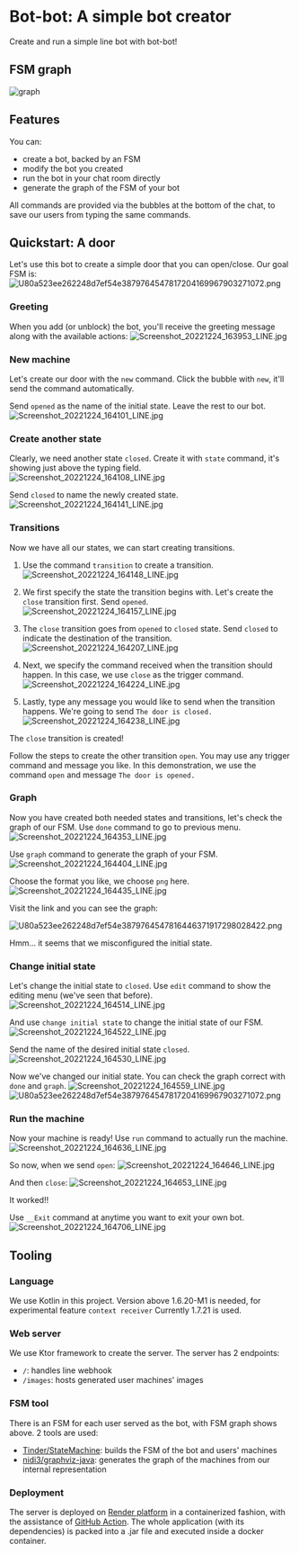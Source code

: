 # Bot-bot: A simple bot creator
Create and run a simple line bot with bot-bot!

## FSM graph
![graph](graph.svg)

## Features
You can:
- create a bot, backed by an FSM
- modify the bot you created
- run the bot in your chat room directly
- generate the graph of the FSM of your bot

All commands are provided via the bubbles at the bottom of the chat, to save our users from typing the same commands.

## Quickstart: A door
Let's use this bot to create a simple door that you can open/close.
Our goal FSM is:
![U80a523ee262248d7ef54e3879764547817204169967903271072.png](Photos-001/U80a523ee262248d7ef54e3879764547817204169967903271072.png)

### Greeting
When you add (or unblock) the bot, you'll receive the greeting message along with the available actions: 
![Screenshot_20221224_163953_LINE.jpg](Photos-001/Screenshot_20221224_163953_LINE.jpg)

### New machine
Let's create our door with the `new` command. Click the bubble with `new`, it'll send the command automatically.

Send `opened` as the name of the initial state. Leave the rest to our bot. 
![Screenshot_20221224_164101_LINE.jpg](Photos-001/Screenshot_20221224_164101_LINE.jpg)

### Create another state
Clearly, we need another state `closed`. Create it with `state` command, it's showing just above the typing field.
![Screenshot_20221224_164108_LINE.jpg](Photos-001/Screenshot_20221224_164108_LINE.jpg)

Send `closed` to name the newly created state.
![Screenshot_20221224_164141_LINE.jpg](Photos-001/Screenshot_20221224_164141_LINE.jpg)

### Transitions
Now we have all our states, we can start creating transitions.

1. Use the command `transition` to create a transition.
![Screenshot_20221224_164148_LINE.jpg](Photos-001/Screenshot_20221224_164148_LINE.jpg)

2. We first specify the state the transition begins with. Let's create the `close` transition first. Send `opened`.
![Screenshot_20221224_164157_LINE.jpg](Photos-001/Screenshot_20221224_164157_LINE.jpg)

3. The `close` transition goes from `opened` to `closed` state. Send `closed` to indicate the destination of the transition.
![Screenshot_20221224_164207_LINE.jpg](Photos-001/Screenshot_20221224_164207_LINE.jpg)

4. Next, we specify the command received when the transition should happen. In this case, we use `close` as the trigger command.
![Screenshot_20221224_164224_LINE.jpg](Photos-001/Screenshot_20221224_164224_LINE.jpg)

5. Lastly, type any message you would like to send when the transition happens. We're going to send `The door is closed.`
![Screenshot_20221224_164238_LINE.jpg](Photos-001/Screenshot_20221224_164238_LINE.jpg)

The `close` transition is created!

Follow the steps to create the other transition `open`.
You may use any trigger command and message you like. In this demonstration, we use the command `open` and message `The door is opened.`

### Graph
Now you have created both needed states and transitions, let's check the graph of our FSM.
Use `done` command to go to previous menu.
![Screenshot_20221224_164353_LINE.jpg](Photos-001/Screenshot_20221224_164353_LINE.jpg)

Use `graph` command to generate the graph of your FSM.
![Screenshot_20221224_164404_LINE.jpg](Photos-001/Screenshot_20221224_164404_LINE.jpg)

Choose the format you like, we choose `png` here.
![Screenshot_20221224_164435_LINE.jpg](Photos-001/Screenshot_20221224_164435_LINE.jpg)

Visit the link and you can see the graph:

![U80a523ee262248d7ef54e3879764547816446371917298028422.png](Photos-001%2FU80a523ee262248d7ef54e3879764547816446371917298028422.png)

Hmm... it seems that we misconfigured the initial state.

### Change initial state
Let's change the initial state to `closed`.
Use `edit` command to show the editing menu (we've seen that before).
![Screenshot_20221224_164514_LINE.jpg](Photos-001/Screenshot_20221224_164514_LINE.jpg)

And use `change initial state` to change the initial state of our FSM.
![Screenshot_20221224_164522_LINE.jpg](Photos-001/Screenshot_20221224_164522_LINE.jpg)

Send the name of the desired initial state `closed`.
![Screenshot_20221224_164530_LINE.jpg](Photos-001%2FScreenshot_20221224_164530_LINE.jpg)

Now we've changed our initial state. You can check the graph correct with `done` and `graph`.
![Screenshot_20221224_164559_LINE.jpg](Photos-001/Screenshot_20221224_164559_LINE.jpg)
![U80a523ee262248d7ef54e3879764547817204169967903271072.png](Photos-001/U80a523ee262248d7ef54e3879764547817204169967903271072.png)

### Run the machine
Now your machine is ready!
Use `run` command to actually run the machine.
![Screenshot_20221224_164636_LINE.jpg](Photos-001/Screenshot_20221224_164636_LINE.jpg)

So now, when we send `open`:
![Screenshot_20221224_164646_LINE.jpg](Photos-001/Screenshot_20221224_164646_LINE.jpg)

And then `close`:
![Screenshot_20221224_164653_LINE.jpg](Photos-001/Screenshot_20221224_164653_LINE.jpg)

It worked!!

Use `__Exit` command at anytime you want to exit your own bot.
![Screenshot_20221224_164706_LINE.jpg](Photos-001/Screenshot_20221224_164706_LINE.jpg)

## Tooling
### Language
We use Kotlin in this project. Version above 1.6.20-M1 is needed, for experimental feature `context receiver`
Currently 1.7.21 is used.
### Web server
We use Ktor framework to create the server.
The server has 2 endpoints:
- `/`: handles line webhook
- `/images`: hosts generated user machines' images
### FSM tool
There is an FSM for each user served as the bot, with FSM graph shows above.
2 tools are used:
- [Tinder/StateMachine](https://github.com/Tinder/StateMachine): builds the FSM of the bot and users' machines
- [nidi3/graphviz-java](https://github.com/nidi3/graphviz-java): generates the graph of the machines from our internal representation
### Deployment
The server is deployed on [Render platform](https://render.com/) in a containerized fashion, with the assistance of [GitHub Action](https://github.com/features/actions).
The whole application (with its dependencies) is packed into a .jar file and executed inside a docker container.